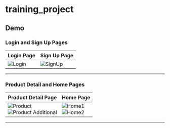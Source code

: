 # training_project

## Demo


### Login and Sign Up Pages

| Login Page | Sign Up Page |
|------------|--------------|
| ![Login](https://github.com/user-attachments/assets/8a86c779-8d5c-42c4-acf5-b383d9cbbb58) | ![SignUp](https://github.com/user-attachments/assets/76781245-df08-4447-ad37-ade1a2a49605) |

---

### Product Detail and Home Pages

| Product Detail Page | Home Page |
|--------------------|-----------|
| ![Product](https://github.com/user-attachments/assets/b9131932-5a7a-4e2f-bb5a-a0493a3ccbbf)<br>![Product Additional](https://github.com/user-attachments/assets/c6c2094c-b8e9-492a-89c4-92c3595bedbd) | ![Home1](https://github.com/user-attachments/assets/e2d05856-8cd2-4cdb-ad8f-8601167f28d2)<br>![Home2](https://github.com/user-attachments/assets/4ecb282b-771a-4dba-98bb-d07c39c8151b) |

---
